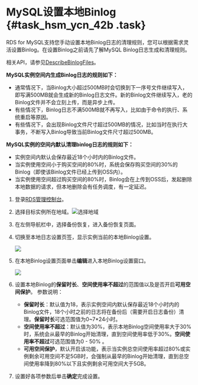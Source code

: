 # MySQL设置本地Binlog {#task_hsm_ycn_42b .task}

RDS for MySQL支持您手动设置本地Binlog日志的清理规则，您可以根据需求灵活设置Binlog。在设置Binlog之前请先了解MySQL Binlog日志生成和清理规则。

相关API，请参见[DescribeBinlogFiles](../cn.zh-CN/API参考/日志管理/DescribeBinlogFiles.md#)。

**MySQL实例空间内生成Binlog日志的规则如下：**

-   通常情况下，当Binlog大小超过500MB时会切换到下一序号文件继续写入，即写满500MB就会生成新的Binlog日志文件。新的Binlog文件继续写入，老的Binlog文件并不会立刻上传，而是异步上传。
-   有些情况下，Binlog日志不满500MB就不再写入，比如由于命令的执行、系统重启等原因。
-   有些情况下，会出现Binlog文件尺寸超过500MB的情况，比如当时在执行大事务，不断写入Binlog导致当前Binlog文件尺寸超过500MB。

**MySQL实例的空间内默认清理binlog日志的规则如下：**

-   实例空间内默认会保存最近18个小时内的Binlog文件。
-   当实例使用空间小于购买空间的80%时，系统会保存购买空间的30%的Binlog（即使该Binlog文件已经上传到OSS内）。
-   当实例使用空间超过购买空间的80%时，Binlog会在上传到OSS后，发起删除本地数据的请求，但本地删除会有任务调度，有一定延迟。

1.  登录[RDS管理控制台](https://rds.console.aliyun.com/)。
2.  选择目标实例所在地域。![选择地域](http://static-aliyun-doc.oss-cn-hangzhou.aliyuncs.com/assets/img/7814/156774133336543_zh-CN.png)


3.  在左侧导航栏中，选择备份恢复，进入备份恢复页面。
4.  切换至本地日志设置页签，显示实例当前的本地Binlog设置。 

    ![](http://static-aliyun-doc.oss-cn-hangzhou.aliyuncs.com/assets/img/16164/15677413347410_zh-CN.png)

5.  在本地Binlog设置页面单击**编辑**进入本地Binlog设置窗口。 

    ![](http://static-aliyun-doc.oss-cn-hangzhou.aliyuncs.com/assets/img/16164/15677413347413_zh-CN.png)

6.  设置本地Binlog的**保留时长**、**空间使用率不超过**的范围值以及是否开启**可用空间保护**。 参数说明：
    -   **保留时长**：默认值为18，表示实例空间内默认保存最近18个小时内的Binlog文件，18个小时之前的日志将在备份后（需要开启日志备份）清理。**保留时长**可选范围值为0~7\*24小时。
    -   **空间使用率不超过**：默认值为30%，表示本地Binlog空间使用率大于30%时，系统会从最早的Binlog开始清理，直到空间使用率低于30%。**空间使用率不超过**可选范围值为0 - 50% 。
    -   **可用空间保护**，默认开启该功能，表示当实例总空间使用率超过80%或实例剩余可用空间不足5GB时，会强制从最早的Binlog开始清理，直到总空间使用率降到80%以下且实例剩余可用空间大于5GB。
7.  设置好各项参数后单击**确定**完成设置。


